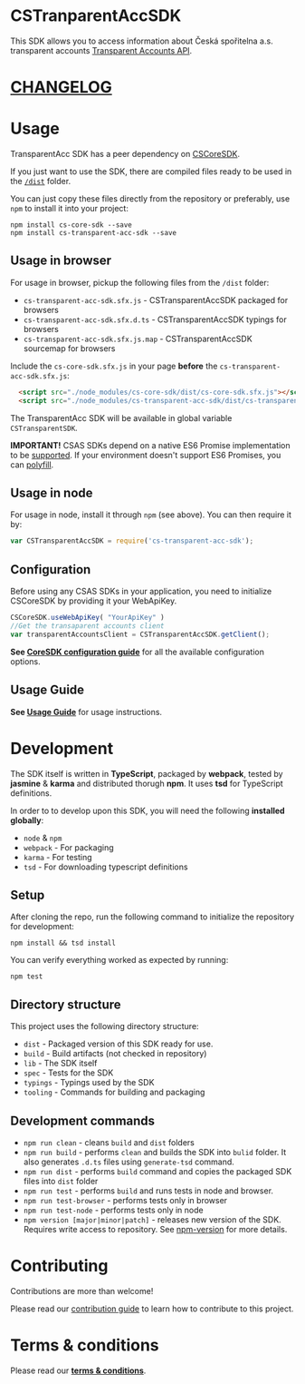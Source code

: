# CSTranparentAccSDK
This SDK allows you to access information about Česká spořitelna a.s. transparent accounts [Transparent Accounts API](http://docs.ext0csastransparentaccounts.apiary.io/).

# [CHANGELOG](CHANGELOG.md)

# Usage



TransparentAcc SDK has a peer dependency on [CSCoreSDK](https://github.com/Ceskasporitelna/cs-core-sdk-js).

If you just want to use the SDK, there are compiled files ready to be used in the [`/dist`](./dist) folder.

You can just copy these files directly from the repository or preferably, use `npm` to install it into your project:

```
npm install cs-core-sdk --save
npm install cs-transparent-acc-sdk --save
```

## Usage in browser
For usage in browser, pickup the following files from the `/dist` folder:
* `cs-transparent-acc-sdk.sfx.js` - CSTransparentAccSDK packaged for browsers
* `cs-transparent-acc-sdk.sfx.d.ts` - CSTransparentAccSDK typings for browsers
* `cs-transparent-acc-sdk.sfx.js.map` - CSTransparentAccSDK sourcemap for browsers


Include the `cs-core-sdk.sfx.js` in your page **before** the `cs-transparent-acc-sdk.sfx.js`:

```html
  <script src="./node_modules/cs-core-sdk/dist/cs-core-sdk.sfx.js"></script>
  <script src="./node_modules/cs-transparent-acc-sdk/dist/cs-transparent-acc-sdk.sfx.js"></script>
```

The TransparentAcc SDK will be available in global variable `CSTransparentSDK`.

**IMPORTANT!** CSAS SDKs depend on a native ES6 Promise implementation to be [supported](http://caniuse.com/promises).
If your environment doesn't support ES6 Promises, you can [polyfill](https://github.com/jakearchibald/es6-promise).

## Usage in node
For usage in node, install it through `npm` (see above). You can then require it by:
```javascript
var CSTransparentAccSDK = require('cs-transparent-acc-sdk');
```


## Configuration
Before using any CSAS SDKs in your application, you need to initialize CSCoreSDK by providing it your WebApiKey.
```javascript
CSCoreSDK.useWebApiKey( "YourApiKey" )
//Get the transaparent accounts client
var transparentAccountsClient = CSTransparentAccSDK.getClient();
```
**See [CoreSDK configuration guide](https://github.com/Ceskasporitelna/cs-core-sdk-js/blob/master/docs/configuration.md)** for all the available configuration options.

## Usage Guide
**See [Usage Guide](./docs/transparent-acc.md)** for usage instructions.

# Development
The SDK itself is written in **TypeScript**, packaged by **webpack**, tested by **jasmine** & **karma** and distributed thorugh **npm**. It uses **tsd** for TypeScript definitions.

In order to to develop upon this SDK, you will need the following **installed globally**:

* `node` & `npm`
* `webpack` - For packaging
* `karma` - For testing
* `tsd` - For downloading typescript definitions

## Setup
After cloning the repo, run the following command to initialize the repository for development:

```
npm install && tsd install
```

You can verify everything worked as expected by running:
```
npm test
```

## Directory structure
This project uses the following directory structure:

* `dist` - Packaged version of this SDK ready for use.
* `build` - Build artifacts (not checked in repository)
* `lib` - The SDK itself
* `spec` - Tests for the SDK
* `typings` - Typings used by the SDK
* `tooling` - Commands for building and packaging

## Development commands

* `npm run clean` - cleans `build` and `dist` folders
* `npm run build` - performs `clean` and builds the SDK into `bulid` folder. It also generates `.d.ts` files using `generate-tsd` command.
* `npm run dist` - performs `build` command and copies the packaged SDK files into `dist` folder
* `npm run test` - performs `build` and runs tests in node and browser.
* `npm run test-browser` - performs tests only in browser
* `npm run test-node` - performs tests only in node
* `npm version [major|minor|patch]` - releases new version of the SDK. Requires write access to repository. See [npm-version](https://docs.npmjs.com/cli/version) for more details.



# Contributing
Contributions are more than welcome!

Please read our [contribution guide](CONTRIBUTING.md) to learn how to contribute to this project.

# Terms & conditions
Please read our [**terms & conditions**](LICENSE.md).

